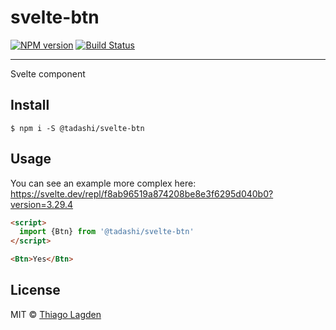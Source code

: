 # svelte-btn

[![NPM version][npm-img]][npm]
[![Build Status][ci-img]][ci]


[npm-img]:         https://img.shields.io/npm/v/@tadashi/svelte-btn.svg
[npm]:             https://www.npmjs.com/package/@tadashi/svelte-btn
[ci-img]:          https://travis-ci.org/lagden/svelte-btn.svg
[ci]:              https://travis-ci.org/lagden/svelte-btn

---

Svelte component

## Install

```
$ npm i -S @tadashi/svelte-btn
```


## Usage

You can see an example more complex here: https://svelte.dev/repl/f8ab96519a874208be8e3f6295d040b0?version=3.29.4

```html
<script>
  import {Btn} from '@tadashi/svelte-btn'
</script>

<Btn>Yes</Btn>
```


## License

MIT © [Thiago Lagden](https://github.com/lagden)
